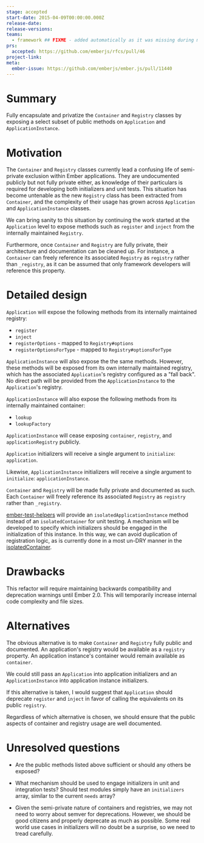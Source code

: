 ```yaml
---
stage: accepted
start-date: 2015-04-09T00:00:00.000Z
release-date:
release-versions:
teams:
  - framework ## FIXME - added automatically as it was missing during migration
prs:
  accepted: https://github.com/emberjs/rfcs/pull/46
project-link:
meta:
  ember-issue: https://github.com/emberjs/ember.js/pull/11440
---
```


# Summary

Fully encapsulate and privatize the `Container` and `Registry` classes by
exposing a select subset of public methods on `Application` and
`ApplicationInstance`.

# Motivation

The `Container` and `Registry` classes currently lead a confusing life of
semi-private exclusion within Ember applications. They are undocumented
publicly but not fully private either, as knowledge of their particulars is
required for developing both initializers and unit tests. This situation has
become untenable as the new `Registry` class has been extracted from
`Container`, and the complexity of their usage has grown across
`Application` and `ApplicationInstance` classes.

We can bring sanity to this situation by continuing the work started at the
`Application` level to expose methods such as `register` and `inject` from the
internally maintained `Registry`.

Furthermore, once `Container` and `Registry` are fully private, their
architecture and documentation can be cleaned up. For instance, a
`Container` can freely reference its associated `Registry` as `registry`
rather than `_registry`, as it can be assumed that only framework developers
will reference this property.

# Detailed design

`Application` will expose the following methods from its internally maintained
registry:

* `register`
* `inject`
* `registerOptions` - mapped to `Registry#options`
* `registerOptionsForType` - mapped to `Registry#optionsForType`

`ApplicationInstance` will also expose the the same methods. However, these
methods will be exposed from its own internally maintained registry, which
has the associated `Application`'s registry configured as a "fall back". No
direct path will be provided from the `ApplicationInstance` to the
`Application`'s registry.

`ApplicationInstance` will also expose the following methods from its
internally maintained container:

* `lookup`
* `lookupFactory`

`ApplicationInstance` will cease exposing `container`, `registry`, and
`applicationRegistry` publicly.

`Application` initializers will receive a single argument to `initialize`:
`application`.

Likewise, `ApplicationInstance` initializers will receive a single argument
to `initialize`: `applicationInstance`.

`Container` and `Registry` will be made fully private and documented as
such. Each `Container` will freely reference its associated `Registry` as
`registry` rather than `_registry`.

[ember-test-helpers](https://github.com/switchfly/ember-test-helpers)
will provide an `isolatedApplicationInstance` method instead of an
`isolatedContainer` for unit testing. A mechanism will be developed to specify
which initializers should be engaged in the initialization of this instance.
In this way, we can avoid duplication of registration logic, as is currently
done in a most un-DRY manner in the [isolatedContainer](https://github.com/switchfly/ember-test-helpers/blob/master/lib/ember-test-helpers/isolated-container.js#L56-L79).

# Drawbacks

This refactor will require maintaining backwards compatibility and
deprecation warnings until Ember 2.0. This will temporarily increase
internal code complexity and file sizes.

# Alternatives

The obvious alternative is to make `Container` and `Registry` fully public
and documented. An application's registry would be available as a `registry`
property. An application instance's container would remain available as
`container`.

We could still pass an `Application` into application initializers
and an `ApplicationInstance` into application instance initializers.

If this alternative is taken, I would suggest that `Application` should
deprecate `register` and `inject` in favor of calling the equivalents on its
public `registry`.

Regardless of which alternative is chosen, we should ensure that the public
aspects of container and registry usage are well documented.

# Unresolved questions

* Are the public methods listed above sufficient or should any others be
exposed?

* What mechanism should be used to engage initializers in unit and
integration tests? Should test modules simply have an `initializers` array,
similar to the current `needs` array?

* Given the semi-private nature of containers and registries, we may not need
to worry about semver for deprecations. However, we should be good citizens
and properly deprecate as much as possible. Some real world use cases in
initializers will no doubt be a surprise, so we need to tread carefully.

